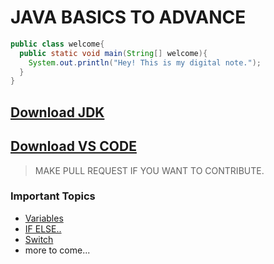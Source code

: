 # JAVA BASICS TO ADVANCE

```java
public class welcome{
  public static void main(String[] welcome){
    System.out.println("Hey! This is my digital note.");
  }
}
```

## [Download JDK](https://www.oracle.com/in/java/technologies/downloads/)
## [Download VS CODE](https://code.visualstudio.com/download)

> MAKE PULL REQUEST IF YOU WANT TO CONTRIBUTE.

### Important Topics

- [Variables](https://github.com/subhranshuchoudhury/java-journey/blob/main/2A%20Variables.java)
- [IF ELSE..](https://github.com/subhranshuchoudhury/java-journey/blob/main/B6%20IF-ELSE-IF-ELSE.java) 
- [Switch](https://github.com/subhranshuchoudhury/java-journey/blob/main/B7%20Switch.java)
- more to come...
